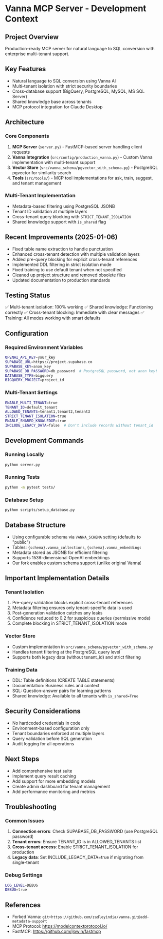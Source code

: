 # Vanna MCP Server - Development Context

## Project Overview
Production-ready MCP server for natural language to SQL conversion with enterprise multi-tenant support.

## Key Features
- Natural language to SQL conversion using Vanna AI
- Multi-tenant isolation with strict security boundaries  
- Cross-database support (BigQuery, PostgreSQL, MySQL, MS SQL Server)
- Shared knowledge base across tenants
- MCP protocol integration for Claude Desktop

## Architecture

### Core Components
1. **MCP Server** (`server.py`) - FastMCP-based server handling client requests
2. **Vanna Integration** (`src/config/production_vanna.py`) - Custom Vanna implementation with multi-tenant support
3. **Vector Store** (`src/vanna_schema/pgvector_with_schema.py`) - PostgreSQL pgvector for similarity search
4. **Tools** (`src/tools/`) - MCP tool implementations for ask, train, suggest, and tenant management

### Multi-Tenant Implementation
- Metadata-based filtering using PostgreSQL JSONB
- Tenant ID validation at multiple layers
- Cross-tenant query blocking with `STRICT_TENANT_ISOLATION`
- Shared knowledge support with `is_shared` flag

## Recent Improvements (2025-01-06)
- Fixed table name extraction to handle punctuation
- Enhanced cross-tenant detection with multiple validation layers
- Added pre-query blocking for explicit cross-tenant references
- Implemented DDL filtering in strict isolation mode
- Fixed training to use default tenant when not specified
- Cleaned up project structure and removed obsolete files
- Updated documentation to production standards

## Testing Status
✅ Multi-tenant isolation: 100% working
✅ Shared knowledge: Functioning correctly
✅ Cross-tenant blocking: Immediate with clear messages
✅ Training: All modes working with smart defaults

## Configuration

### Required Environment Variables
```bash
OPENAI_API_KEY=your_key
SUPABASE_URL=https://project.supabase.co
SUPABASE_KEY=anon_key
SUPABASE_DB_PASSWORD=db_password  # PostgreSQL password, not anon key!
DATABASE_TYPE=bigquery
BIGQUERY_PROJECT=project_id
```

### Multi-Tenant Settings
```bash
ENABLE_MULTI_TENANT=true
TENANT_ID=default_tenant
ALLOWED_TENANTS=tenant1,tenant2,tenant3
STRICT_TENANT_ISOLATION=true
ENABLE_SHARED_KNOWLEDGE=true
INCLUDE_LEGACY_DATA=false  # Don't include records without tenant_id
```

## Development Commands

### Running Locally
```bash
python server.py
```

### Running Tests
```bash
python -m pytest tests/
```

### Database Setup
```bash
python scripts/setup_database.py
```

## Database Structure
- Using configurable schema via `VANNA_SCHEMA` setting (defaults to "public")
- Tables: `{schema}.vanna_collections`, `{schema}.vanna_embeddings`
- Metadata stored as JSONB for efficient filtering
- Supports 1536-dimensional OpenAI embeddings
- Our fork enables custom schema support (unlike original Vanna)

## Important Implementation Details

### Tenant Isolation
1. Pre-query validation blocks explicit cross-tenant references
2. Metadata filtering ensures only tenant-specific data is used
3. Post-generation validation catches any leaks
4. Confidence reduced to 0.2 for suspicious queries (permissive mode)
5. Complete blocking in STRICT_TENANT_ISOLATION mode

### Vector Store
- Custom implementation in `src/vanna_schema/pgvector_with_schema.py`
- Handles tenant filtering at the PostgreSQL query level
- Supports both legacy data (without tenant_id) and strict filtering

### Training Data
- DDL: Table definitions (CREATE TABLE statements)
- Documentation: Business rules and context
- SQL: Question-answer pairs for learning patterns
- Shared knowledge: Available to all tenants with `is_shared=True`

## Security Considerations
- No hardcoded credentials in code
- Environment-based configuration only
- Tenant boundaries enforced at multiple layers
- Query validation before SQL generation
- Audit logging for all operations

## Next Steps
- Add comprehensive test suite
- Implement query result caching
- Add support for more embedding models
- Create admin dashboard for tenant management
- Add performance monitoring and metrics

## Troubleshooting

### Common Issues
1. **Connection errors**: Check SUPABASE_DB_PASSWORD (use PostgreSQL password)
2. **Tenant errors**: Ensure TENANT_ID is in ALLOWED_TENANTS list
3. **Cross-tenant access**: Enable STRICT_TENANT_ISOLATION for production
4. **Legacy data**: Set INCLUDE_LEGACY_DATA=true if migrating from single-tenant

### Debug Settings
```bash
LOG_LEVEL=DEBUG
DEBUG=true
```

## References
- Forked Vanna: `git+https://github.com/zadleyindia/vanna.git@add-metadata-support`
- MCP Protocol: https://modelcontextprotocol.io/
- FastMCP: https://github.com/jlowin/fastmcp